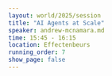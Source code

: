 ```yaml
---
layout: world/2025/session
title: "AI Agents at Scale"
speaker: andrew-mcnamara.md
time: 15:45 - 16:15
location: Effectenbeurs
running_order: 7
show_page: false
---
```

